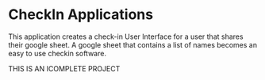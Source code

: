 # CheckIn Applications

This application creates a check-in User Interface for a user that shares their google sheet. A google sheet that contains a list of names becomes an easy to use checkin software. 

THIS IS AN ICOMPLETE PROJECT
